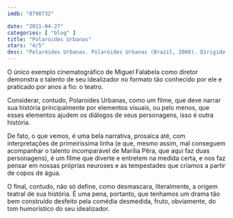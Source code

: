 ```yaml
---
imdb: "0798732"

date: "2011-04-27"
categories: [ "blog" ]
title: "Polaróides Urbanas"
stars: "4/5"
desc: "Polaróides Urbanas. Polaróides Urbanas (Brazil, 2008). Dirigido por Miguel Falabella. Escrito por Miguel Falabella, Miguel Falabella. Com Marília Pêra, Arlete Salles, Natália do Vale, Neuza Borges, Roberta Gualda, Stella Miranda, Marcos Caruso, Otávio Augusto, Juliana Baroni."
---
```

O único exemplo cinematográfico de Miguel Falabela como diretor demonstra o talento de seu idealizador no formato tão conhecido por ele e praticado por anos a fio: o teatro.

Considerar, contudo, Polaroides Urbanas, como um filme, que deve narrar sua história principalmente por elementos visuais, ou pelo menos, que esses elementos ajudem os diálogos de seus personagens, isso é outra história.

De fato, o que vemos, é uma bela narrativa, prosaica até, com interpretações de primeiríssima linha (e que, mesmo assim, mal conseguem acompanhar o talento incomparável de Marília Pêra, que aqui faz duas personagens), é um filme que diverte e entretem na medida certa, e nos faz pensar em nossas próprias neuroses e as tempestades que criamos a partir de copos de água.

O final, contudo, não só define, como desmascara, literalmente, a origem teatral de sua história. É uma pena, portanto, que tenhamos um drama tão bem construído desfeito pela comédia desmedida, fruto, obviamente, do tom humorístico do seu idealizador.

